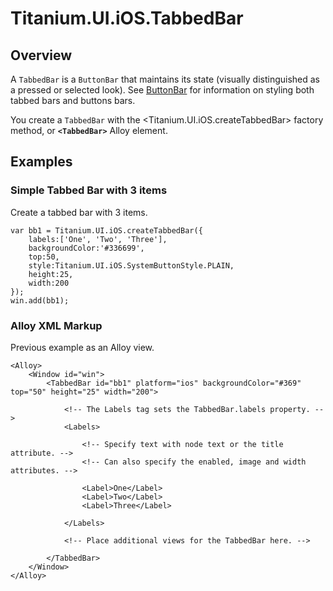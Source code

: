 # Titanium.UI.iOS.TabbedBar

<ProxySummary/>

## Overview

A `TabbedBar` is a `ButtonBar` that maintains its state (visually distinguished as a pressed or 
selected look). See [ButtonBar](Titanium.UI.ButtonBar) for information on styling both tabbed bars and buttons bars.

You create a `TabbedBar` with the <Titanium.UI.iOS.createTabbedBar> factory method, or **`<TabbedBar>`** Alloy element.

## Examples

### Simple Tabbed Bar with 3 items

Create a tabbed bar with 3 items.

    var bb1 = Titanium.UI.iOS.createTabbedBar({
    	labels:['One', 'Two', 'Three'],
    	backgroundColor:'#336699',
    	top:50,
    	style:Titanium.UI.iOS.SystemButtonStyle.PLAIN,
    	height:25,
    	width:200
    });
    win.add(bb1);

### Alloy XML Markup

Previous example as an Alloy view.

    <Alloy>
        <Window id="win">
            <TabbedBar id="bb1" platform="ios" backgroundColor="#369" top="50" height="25" width="200">

                <!-- The Labels tag sets the TabbedBar.labels property. -->
                <Labels>

                    <!-- Specify text with node text or the title attribute. -->
                    <!-- Can also specify the enabled, image and width attributes. -->

                    <Label>One</Label>
                    <Label>Two</Label>
                    <Label>Three</Label>

                </Labels>

                <!-- Place additional views for the TabbedBar here. -->

            </TabbedBar>
        </Window>
    </Alloy>

<ApiDocs/>
